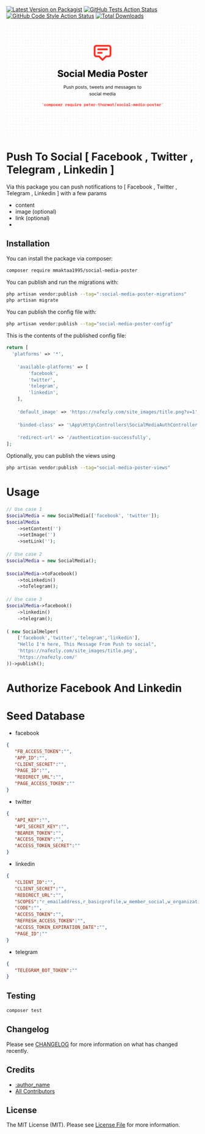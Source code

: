 [![Latest Version on Packagist](https://img.shields.io/packagist/v/mmaktaa1995/social-media-poster.svg?style=flat-square)](https://packagist.org/packages/mmaktaa1995/social-media-poster)
[![GitHub Tests Action Status](https://img.shields.io/github/actions/workflow/status/mmaktaa1995/social-media-poster/run-tests.yml?branch=master&label=tests&style=flat-square)](https://github.com/mmaktaa1995/social-media-poster/actions?query=workflow%3Arun-tests+branch%3Amaster)
[![GitHub Code Style Action Status](https://img.shields.io/github/actions/workflow/status/mmaktaa1995/social-media-poster/fix-php-code-style-issues.yml?branch=master&label=code%20style&style=flat-square)](https://github.com/mmaktaa1995/social-media-poster/actions?query=workflow%3A"Fix+PHP+code+style+issues"+branch%3Amaster)
[![Total Downloads](https://img.shields.io/packagist/dt/mmaktaa1995/social-media-poster.svg?style=flat-square)](https://packagist.org/packages/mmaktaa1995/social-media-poster)

<p align="center"><img src="/art/social-media-poster-new.png" alt="Social Media Poster"></p>


# Push To Social [ Facebook , Twitter , Telegram , Linkedin ]
<!--/delete-->

Via this package you can push notifications to [ Facebook , Twitter , Telegram , Linkedin ] with a few params 
- content 
- image (optional)
- link (optional)
- 
<!--/delete-->

## Installation

You can install the package via composer:

```bash
composer require mmaktaa1995/social-media-poster
```

You can publish and run the migrations with:

```bash
php artisan vendor:publish --tag=":social-media-poster-migrations"
php artisan migrate
```

You can publish the config file with:

```bash
php artisan vendor:publish --tag="social-media-poster-config"
```

This is the contents of the published config file:

```php
return [
  'platforms' => '*',

    'available-platforms' => [
        'facebook',
        'twitter',
        'telegram',
        'linkedin',
    ],

    'default_image' => 'https://nafezly.com/site_images/title.png?v=1',

    'binded-class' => '\App\Http\Controllers\SocialMediaAuthController',

    'redirect-url' => '/authentication-successfully',
];
```

Optionally, you can publish the views using

```bash
php artisan vendor:publish --tag="social-media-poster-views"
```

# Usage
```php
// Use case 1
$socialMedia = new SocialMedia(['facebook', 'twitter']);
$socialMedia
    ->setContent('')
    ->setImage('')
    ->setLink('');

// Use case 2
$socialMedia = new SocialMedia();

$socialMedia->toFacebook()
    ->toLinkedin()
    ->toTelegram();

// Use case 3
$socialMedia->facebook()
    ->linkedin()
    ->telegram();

( new SocialHelper(
    ['facebook','twitter','telegram','linkedin'],
    "Hello I'm here, This Message From Push to social",
    'https://nafezly.com/site_images/title.png',
    'https://nafezly.com/'
))->publish();
```

# Authorize Facebook And Linkedin 

# Seed Database

- facebook

```json
{
   "FB_ACCESS_TOKEN":"",
   "APP_ID":"",
   "CLIENT_SECRET":"",
   "PAGE_ID":"",
   "REDIRECT_URL":"",
   "PAGE_ACCESS_TOKEN":""
}
```
- twitter

```json
{
   "API_KEY":"",
   "API_SECRET_KEY":"",
   "BEARER_TOKEN":"",
   "ACCESS_TOKEN":"",
   "ACCESS_TOKEN_SECRET":""
}
```
- linkedin

```json
{
   "CLIENT_ID":"",
   "CLIENT_SECRET":"",
   "REDIRECT_URL":"",
   "SCOPES":"r_emailaddress,r_basicprofile,w_member_social,w_organization_social,rw_organization_admin,rw_ads",
   "CODE":"",
   "ACCESS_TOKEN":"",
   "REFRESH_ACCESS_TOKEN":"",
   "ACCESS_TOKEN_EXPIRATION_DATE":"",
   "PAGE_ID":""
}
```
- telegram

```json
{
   "TELEGRAM_BOT_TOKEN":""
}
```

## Testing

```bash
composer test
```

## Changelog

Please see [CHANGELOG](CHANGELOG.md) for more information on what has changed recently.

## Credits

- [:author_name](https://github.com/:author_username)
- [All Contributors](../../contributors)

## License

The MIT License (MIT). Please see [License File](LICENSE.md) for more information.
